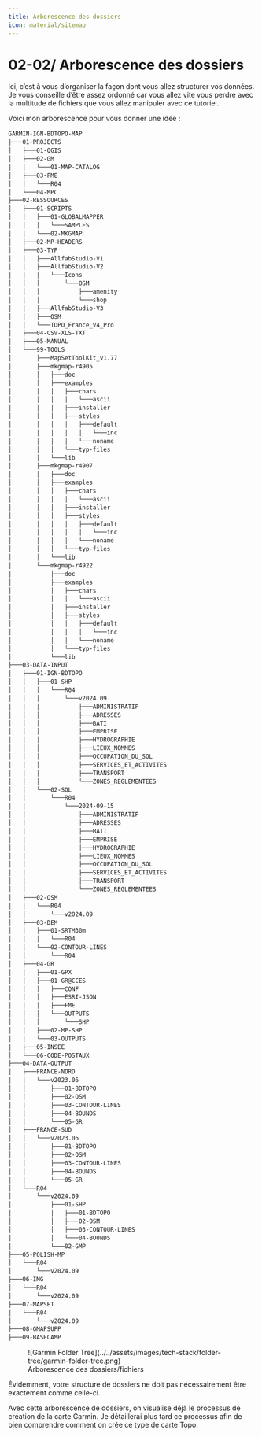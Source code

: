 ```yaml
---
title: Arborescence des dossiers
icon: material/sitemap
---
```


# **02-02/ Arborescence des dossiers**

Ici, c’est à vous d’organiser la façon dont vous allez structurer vos données. Je vous conseille d’être assez ordonné car vous allez vite vous perdre avec la multitude de fichiers que vous allez manipuler avec ce tutoriel.

Voici mon arborescence pour vous donner une idée :

``` bash
GARMIN-IGN-BDTOPO-MAP
├───01-PROJECTS
│   ├───01-QGIS
│   ├───02-GM
│   │   └───01-MAP-CATALOG
│   ├───03-FME
│   │   └───R04
│   └───04-MPC
├───02-RESSOURCES
│   ├───01-SCRIPTS
│   │   ├───01-GLOBALMAPPER
│   │   │   └───SAMPLES
│   │   └───02-MKGMAP
│   ├───02-MP-HEADERS
│   ├───03-TYP
│   │   ├───AllfabStudio-V1
│   │   ├───AllfabStudio-V2
│   │   │   └───Icons
│   │   │       └───OSM
│   │   │           ├───amenity
│   │   │           └───shop
│   │   ├───AllfabStudio-V3
│   │   ├───OSM
│   │   └───TOPO_France_V4_Pro
│   ├───04-CSV-XLS-TXT
│   ├───05-MANUAL
│   └───99-TOOLS
│       ├───MapSetToolKit_v1.77
│       ├───mkgmap-r4905
│       │   ├───doc
│       │   ├───examples
│       │   │   ├───chars
│       │   │   │   └───ascii
│       │   │   ├───installer
│       │   │   ├───styles
│       │   │   │   ├───default
│       │   │   │   │   └───inc
│       │   │   │   └───noname
│       │   │   └───typ-files
│       │   └───lib
│       ├───mkgmap-r4907
│       │   ├───doc
│       │   ├───examples
│       │   │   ├───chars
│       │   │   │   └───ascii
│       │   │   ├───installer
│       │   │   ├───styles
│       │   │   │   ├───default
│       │   │   │   │   └───inc
│       │   │   │   └───noname
│       │   │   └───typ-files
│       │   └───lib
│       └───mkgmap-r4922
│           ├───doc
│           ├───examples
│           │   ├───chars
│           │   │   └───ascii
│           │   ├───installer
│           │   ├───styles
│           │   │   ├───default
│           │   │   │   └───inc
│           │   │   └───noname
│           │   └───typ-files
│           └───lib
├───03-DATA-INPUT
│   ├───01-IGN-BDTOPO
│   │   ├───01-SHP
│   │   │   └───R04
│   │   │       └───v2024.09
│   │   │           ├───ADMINISTRATIF
│   │   │           ├───ADRESSES
│   │   │           ├───BATI
│   │   │           ├───EMPRISE
│   │   │           ├───HYDROGRAPHIE
│   │   │           ├───LIEUX_NOMMES
│   │   │           ├───OCCUPATION_DU_SOL
│   │   │           ├───SERVICES_ET_ACTIVITES
│   │   │           ├───TRANSPORT
│   │   │           └───ZONES_REGLEMENTEES
│   │   └───02-SQL
│   │       └───R04
│   │           └───2024-09-15
│   │               ├───ADMINISTRATIF
│   │               ├───ADRESSES
│   │               ├───BATI
│   │               ├───EMPRISE
│   │               ├───HYDROGRAPHIE
│   │               ├───LIEUX_NOMMES
│   │               ├───OCCUPATION_DU_SOL
│   │               ├───SERVICES_ET_ACTIVITES
│   │               ├───TRANSPORT
│   │               └───ZONES_REGLEMENTEES
│   ├───02-OSM
│   │   └───R04
│   │       └───v2024.09
│   ├───03-DEM
│   │   ├───01-SRTM30m
│   │   │   └───R04
│   │   └───02-CONTOUR-LINES
│   │       └───R04
│   ├───04-GR
│   │   ├───01-GPX
│   │   ├───01-GR@CCES
│   │   │   ├───CONF
│   │   │   ├───ESRI-JSON
│   │   │   ├───FME
│   │   │   └───OUTPUTS
│   │   │       └───SHP
│   │   ├───02-MP-SHP
│   │   └───03-OUTPUTS
│   ├───05-INSEE
│   └───06-CODE-POSTAUX
├───04-DATA-OUTPUT
│   ├───FRANCE-NORD
│   │   └───v2023.06
│   │       ├───01-BDTOPO
│   │       ├───02-OSM
│   │       ├───03-CONTOUR-LINES
│   │       ├───04-BOUNDS
│   │       └───05-GR
│   ├───FRANCE-SUD
│   │   └───v2023.06
│   │       ├───01-BDTOPO
│   │       ├───02-OSM
│   │       ├───03-CONTOUR-LINES
│   │       ├───04-BOUNDS
│   │       └───05-GR
│   └───R04
│       └───v2024.09
│           ├───01-SHP
│           │   ├───01-BDTOPO
│           │   ├───02-OSM
│           │   ├───03-CONTOUR-LINES
│           │   └───04-BOUNDS
│           └───02-GMP
├───05-POLISH-MP
│   └───R04
│       └───v2024.09
├───06-IMG
│   └───R04
│       └───v2024.09
├───07-MAPSET
│   └───R04
│       └───v2024.09
├───08-GMAPSUPP
├───09-BASECAMP
```


<figure markdown>
  ![Garmin Folder Tree](../../assets/images/tech-stack/folder-tree/garmin-folder-tree.png)
  <figcaption>Arborescence des dossiers/fichiers</figcaption>
</figure>

Évidemment, votre structure de dossiers ne doit pas nécessairement être exactement comme celle-ci.

Avec cette arborescence de dossiers, on visualise déjà le processus de création de la carte Garmin. Je détaillerai plus tard ce processus afin de bien comprendre comment on crée ce type de carte Topo.